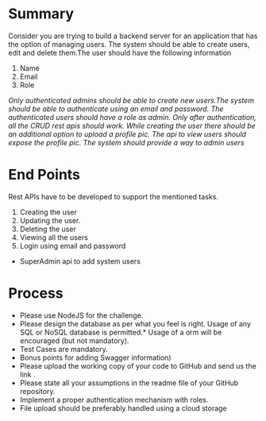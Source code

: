 # Summary
Consider you are trying to build a backend server for an application that has the option of managing users. The system should be able to create users, edit and delete them.The user should have the following information
1. Name
2. Email
3. Role

*Only authenticated admins should be able to create new users.The system should be able to authenticate using an email and password. The authenticated users should have a role as admin. Only after authentication, all the CRUD rest apis should work. While creating the user there should be an additional option to upload a profile pic.  The api to view users should expose the profile pic. The system should provide a way to admin users* 

# End Points
Rest APIs have to be developed to support the mentioned tasks.
1. Creating the user
2. Updating the user.
3. Deleting the user
4. Viewing all the users
5. Login using email and password
* SuperAdmin api to add system users

# Process
* Please use NodeJS for the challenge.
* Please design the database as per what you feel is right. Usage of any SQL or NoSQL database is permitted.* Usage of a orm will be encouraged (but not mandatory).
* Test Cases are mandatory.
* Bonus points for adding Swagger information)
* Please upload the working copy of your code to GitHub and send us the link .
* Please state all your assumptions in the readme file of your GitHub repository.
* Implement a proper authentication mechanism with roles.
* File upload should be preferably handled using a cloud storage
